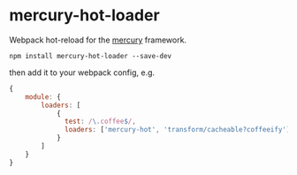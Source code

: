 # mercury-hot-loader

Webpack hot-reload for the [mercury](https://www.npmjs.com/package/mercury) framework.

`npm install mercury-hot-loader --save-dev`

then add it to your webpack config, e.g.
```javascript
{
	module: {
		loaders: [
	        { 
	          test: /\.coffee$/, 
	          loaders: ['mercury-hot', 'transform/cacheable?coffeeify']
	        }
		]
	}
}
```